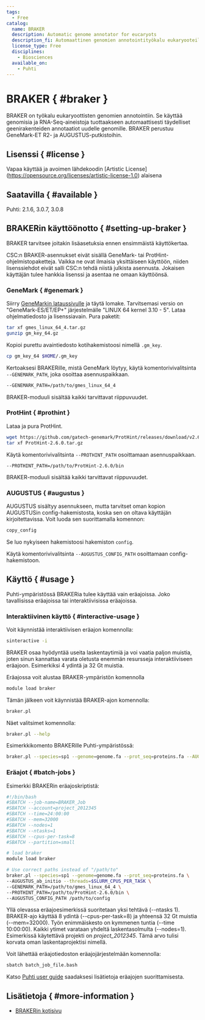 ```yaml
---
tags:
  - Free
catalog:
  name: BRAKER
  description: Automatic genome annotator for eucaryots
  description_fi: Automaattinen genomien annotointityökalu eukaryooteille
  license_type: Free
  disciplines:
    - Biosciences
  available_on:
    - Puhti
---
```


# BRAKER { #braker }



BRAKER on työkalu eukaryoottisten genomien annotointiin.
Se käyttää genomisia ja RNA-Seq-aineistoja tuottaakseen automaattisesti täydelliset geenirakenteiden annotaatiot uudelle genomille.
BRAKER perustuu GeneMark-ET R2- ja AUGUSTUS-putkistoihin.


## Lisenssi { #license }

Vapaa käyttää ja avoimen lähdekoodin [Artistic License] (https://opensource.org/licenses/artistic-license-1.0) alaisena


## Saatavilla { #available }



Puhti: 2.1.6, 3.0.7, 3.0.8


## BRAKERin käyttöönotto { #setting-up-braker }

BRAKER tarvitsee joitakin lisäasetuksia ennen ensimmäistä käyttökertaa.

CSC:n BRAKER-asennukset eivät sisällä GeneMark- tai ProtHint-ohjelmistopaketteja. Vaikka ne ovat ilmaisia yksittäiseen käyttöön, niiden lisenssiehdot eivät salli CSC:n tehdä niistä julkista asennusta.
Jokaisen käyttäjän tulee hankkia lisenssi ja asentaa ne omaan käyttöönsä.


### GeneMark { #genemark }

Siirry [GeneMarkin lataussivulle](http://topaz.gatech.edu/GeneMark/license_download.cgi) ja täytä lomake. Tarvitsemasi versio on "GeneMark-ES/ET/EP+" järjestelmälle "LINUX 64 kernel 3.10 - 5". Lataa ohjelmatiedosto ja lisenssiavain. Pura paketit:

```bash
tar xf gmes_linux_64_4.tar.gz
gunzip gm_key_64.gz
```

Kopioi purettu avaintiedosto kotihakemistoosi nimellä `.gm_key`.

```bash
cp gm_key_64 $HOME/.gm_key
```

Kertoaksesi BRAKERille, mistä GeneMark löytyy, käytä komentorivivalitsinta `--GENEMARK_PATH`, joka osoittaa asennuspaikkaan.

```txt
--GENEMARK_PATH=/path/to/gmes_linux_64_4
```

BRAKER-moduuli sisältää kaikki tarvittavat riippuvuudet.


### ProtHint { #prothint }

Lataa ja pura ProtHint.

```bash
wget https://github.com/gatech-genemark/ProtHint/releases/download/v2.6.0/ProtHint-2.6.0.tar.gz
tar xf ProtHint-2.6.0.tar.gz
```

Käytä komentorivivalitsinta `--PROTHINT_PATH` osoittamaan asennuspaikkaan.

```text
--PROTHINT_PATH=/path/to/ProtHint-2.6.0/bin
```

BRAKER-moduuli sisältää kaikki tarvittavat riippuvuudet.


### AUGUSTUS { #augustus }

AUGUSTUS sisältyy asennukseen, mutta tarvitset oman kopion AUGUSTUSin config-hakemistosta, koska sen on oltava käyttäjän kirjoitettavissa. Voit luoda sen suorittamalla komennon:

```bash
copy_config
```

Se luo nykyiseen hakemistoosi hakemiston `config`.

Käytä komentorivivalitsinta `--AUGUSTUS_CONFIG_PATH` osoittamaan config-hakemistoon.


## Käyttö { #usage }

Puhti-ympäristössä BRAKERia tulee käyttää vain eräajoissa. Joko tavallisissa eräajoissa tai interaktiivisissa eräajoissa.


### Interaktiivinen käyttö { #interactive-usage }

Voit käynnistää interaktiivisen eräajon komennolla:

```bash
sinteractive -i
```

BRAKER osaa hyödyntää useita laskentaytimiä ja voi vaatia paljon muistia, joten sinun kannattaa varata oletusta enemmän resursseja interaktiiviseen eräajoon. Esimerkiksi 4 ydintä ja 32 Gt muistia.

Eräajossa voit alustaa BRAKER-ympäristön komennolla

```bash
module load braker
```

Tämän jälkeen voit käynnistää BRAKER-ajon komennolla:

```bash
braker.pl
```

Näet valitsimet komennolla:

```bash
braker.pl --help
```

Esimerkkikomento BRAKERille Puhti-ympäristössä:

```bash
braker.pl --species=sp1 --genome=genome.fa --prot_seq=proteins.fa --AUGUSTUS_ab_initio --threads=$SLURM_CPUS_PER_TASK --GENEMARK_PATH=/path/to/gmes_linux_64_4 --PROTHINT_PATH=/path/to/ProtHint-2.6.0/bin --AUGUSTUS_CONFIG_PATH /path/to/config
```


### Eräajot { #batch-jobs }

Esimerkki BRAKERin eräajoskriptistä:

```bash
#!/bin/bash
#SBATCH --job-name=BRAKER_Job
#SBATCH --account=project_2012345
#SBATCH --time=24:00:00
#SBATCH --mem=32000
#SBATCH --nodes=1
#SBATCH --ntasks=1
#SBATCH --cpus-per-task=8
#SBATCH --partition=small

# load braker
module load braker

# Use correct paths instead of "/path/to"
braker.pl --species=sp1 --genome=genome.fa --prot_seq=proteins.fa \
--AUGUSTUS_ab_initio --threads=$SLURM_CPUS_PER_TASK \
--GENEMARK_PATH=/path/to/gmes_linux_64_4 \
--PROTHINT_PATH=/path/to/ProtHint-2.6.0/bin \
--AUGUSTUS_CONFIG_PATH /path/to/config
```

Yllä olevassa eräajoesimerkissä suoritetaan yksi tehtävä (--ntasks 1). BRAKER-ajo käyttää 8 ydintä (--cpus-per-task=8) ja yhteensä 32 Gt muistia (--mem=32000).
Työn enimmäiskesto on kymmenen tuntia (--time 10:00:00).
Kaikki ytimet varataan yhdeltä laskentasolmulta (--nodes=1).
Esimerkissä käytettävä projekti on _project_2012345_.
Tämä arvo tulisi korvata oman laskentaprojektisi nimellä.

Voit lähettää eräajotiedoston eräajojärjestelmään komennolla:

```bash
sbatch batch_job_file.bash
```

Katso [Puhti user guide](../computing/running/getting-started.md) saadaksesi lisätietoja eräajojen suorittamisesta.


## Lisätietoja { #more-information }

* [BRAKERin kotisivu](https://github.com/Gaius-Augustus/BRAKER)